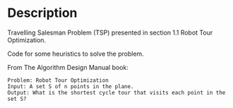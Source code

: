 # Description
Travelling Salesman Problem (TSP) presented in section 1.1 Robot Tour Optimization.

Code for some heuristics to solve the problem.

From The Algorithm Design Manual book:
```
Problem: Robot Tour Optimization
Input: A set S of n points in the plane.
Output: What is the shortest cycle tour that visits each point in the set S?
```
